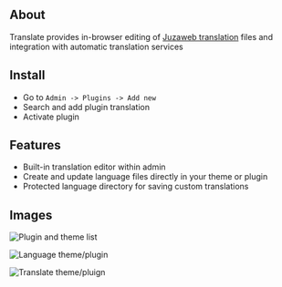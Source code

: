 ## About
Translate provides in-browser editing of [Juzaweb translation](https://juzaweb.com/plugin/translation) files and integration with automatic translation services

## Install
- Go to `Admin -> Plugins -> Add new`
- Search and add plugin translation
- Activate plugin

## Features
- Built-in translation editor within admin
- Create and update language files directly in your theme or plugin
- Protected language directory for saving custom translations

## Images
![Plugin and theme list](https://i.imgur.com/8ZQil9t.png)

![Language theme/plugin](https://i.imgur.com/IuW9BtR.png)

![Translate theme/pluign](https://i.imgur.com/EnD0j4c.png)
